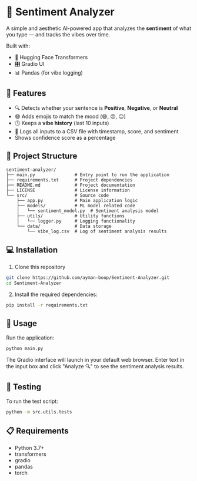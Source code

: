 # 🧠 Sentiment Analyzer

A simple and aesthetic AI-powered app that analyzes the **sentiment** of what you type — and tracks the vibes over time.

Built with:
- 🤗 Hugging Face Transformers
- 🎛️ Gradio UI
- 📊 Pandas (for vibe logging)

## 🚀 Features

- 🔍 Detects whether your sentence is **Positive**, **Negative**, or **Neutral**
- 😄 Adds emojis to match the mood (😄, 😠, 😐)
- 🕒 Keeps a **vibe history** (last 10 inputs)
- 🧾 Logs all inputs to a CSV file with timestamp, score, and sentiment
- Shows confidence score as a percentage

## 📁 Project Structure

```
sentiment-analyzer/
├── main.py               # Entry point to run the application
├── requirements.txt      # Project dependencies
├── README.md             # Project documentation
├── LICENSE               # License information
└── src/                  # Source code
    ├── app.py            # Main application logic
    ├── models/           # ML model related code
    │   └── sentiment_model.py  # Sentiment analysis model
    ├── utils/            # Utility functions
    │   └── logger.py     # Logging functionality
    └── data/             # Data storage
        └── vibe_log.csv  # Log of sentiment analysis results
```

## 💻 Installation

1. Clone this repository
```bash
git clone https://github.com/ayman-boop/Sentiment-Analyzer.git
cd Sentiment-Analyzer
```

2. Install the required dependencies:
```bash
pip install -r requirements.txt
```

## 🚀 Usage

Run the application:
```bash
python main.py
```

The Gradio interface will launch in your default web browser. Enter text in the input box and click "Analyze 🔍" to see the sentiment analysis results.

## 🧪 Testing

To run the test script:
```bash
python -m src.utils.tests
```

## 📋 Requirements

- Python 3.7+
- transformers
- gradio
- pandas
- torch
